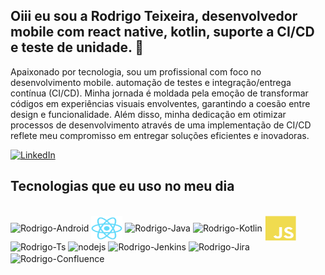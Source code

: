 ## Oiii eu sou a Rodrigo Teixeira, desenvolvedor mobile com react native, kotlin, suporte a CI/CD e teste de unidade. 👋

Apaixonado por tecnologia, sou um profissional com foco no desenvolvimento mobile. automação de testes e integração/entrega contínua (CI/CD). Minha jornada é moldada pela emoção de transformar códigos em experiências visuais envolventes, garantindo a coesão entre design e funcionalidade. Além disso, minha dedicação em otimizar processos de desenvolvimento através de uma implementação de CI/CD reflete meu compromisso em entregar soluções eficientes e inovadoras.

[![LinkedIn](https://img.shields.io/badge/linkedin-%230077B5.svg?style=for-the-badge&logo=linkedin&logoColor=white)](https://www.linkedin.com/in/rodrigo-teixeira-silva/)

## Tecnologias que eu uso no meu dia 

<div style="display: inline_block"><br>

   <img align="center" alt="Rodrigo-Android" height="40" width="50" src="https://cdn.jsdelivr.net/gh/devicons/devicon/icons/android/android-original.svg" />  
   <img align="center" alt="Rodrigo-React" height="40" width="50" src="https://raw.githubusercontent.com/devicons/devicon/master/icons/react/react-original.svg">
   <img align="center" alt="Rodrigo-Java" height="40" width="50" src="https://cdn.jsdelivr.net/gh/devicons/devicon/icons/java/java-plain.svg" />
   

  <img align="center" alt="Rodrigo-Kotlin" height="40" width="50" src="https://img.shields.io/badge/Kotlin-0095D5?&style=for-the-badge&logo=kotlin&logoColor=white">
  <img align="center" alt="Rodrigo-Js" height="40" width="50" src="https://raw.githubusercontent.com/devicons/devicon/master/icons/javascript/javascript-plain.svg">
 <img align="center" alt="Rodrigo-Ts" height="40" width="50" src="https://img.shields.io/badge/TypeScript-007ACC?style=for-the-badge&logo=typescript&logoColor=white">
   
   
   <img align="center" alt="nodejs" height="30" width="40" src="https://cdn.worldvectorlogo.com/logos/nodejs-icon.svg">
   <img align="center" alt="Rodrigo-Jenkins" height="40" width="50" src="https://cdn.jsdelivr.net/gh/devicons/devicon/icons/jenkins/jenkins-original.svg" />
   <img align="center" alt="Rodrigo-Jira" height="40" width="50" src="https://cdn.jsdelivr.net/gh/devicons/devicon/icons/jira/jira-original.svg" />
   <img align="center" alt="Rodrigo-Confluence" height="40" width="50" src="https://cdn.jsdelivr.net/gh/devicons/devicon/icons/confluence/confluence-original-wordmark.svg" />


</div>

 




